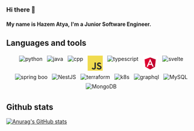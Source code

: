 ### Hi there 👋
#### My name is Hazem Atya, I'm a Junior Software Engineer.
## Languages and tools
<p align="center">



  <img src="https://user-images.githubusercontent.com/53778545/221351613-dfa5632e-573b-4cea-8ea2-fb6784fe3c0f.png" alt="python" height="40" style="vertical-align:top; margin:4px">
  
<img src="https://github.com/Hazem-Atya/Hazem-Atya/assets/53778545/bd9e04d3-aaa3-4b42-91a8-9b62aa9c4896" alt="java" height="40" style="vertical-align:top; margin:4px">



  
<img src="https://upload.wikimedia.org/wikipedia/commons/thumb/1/18/ISO_C%2B%2B_Logo.svg/1822px-ISO_C%2B%2B_Logo.svg.png" alt="cpp" height="40" style="vertical-align:top; margin:4px">

  
  


  
  <img src="https://raw.githubusercontent.com/github/explore/80688e429a7d4ef2fca1e82350fe8e3517d3494d/topics/javascript/javascript.png" alt="cpp" height="40" style="vertical-align:top; margin:4px">


  <img src="https://user-images.githubusercontent.com/53778545/184982471-a7a789f8-7381-4df6-a31b-4043b1df8f49.png" alt="typescript" height="40" style="vertical-align:top; margin:4px">

  
<img src="https://raw.githubusercontent.com/github/explore/80688e429a7d4ef2fca1e82350fe8e3517d3494d/topics/angular/angular.png" alt="angular" height="40" style="vertical-align:top; margin:4px">

<img src="https://github.com/Hazem-Atya/Hazem-Atya/assets/53778545/891d4d5c-8e21-43ea-8ec3-f4c938495319" alt="svelte" height="40" style="vertical-align:top; margin:4px">




  <img src="https://img.icons8.com/color/480w/spring-logo.png" alt="spring boo" height="40" style="vertical-align:top; margin:4px">
  <img src="https://icon-icons.com/icons2/2107/PNG/64/file_type_nestjs_icon_130355.png" alt="NestJS" height="40" style="vertical-align:top; margin:4px">


  <img src="https://user-images.githubusercontent.com/53778545/221351696-3483bea6-abe2-4de7-8695-563bacd84e0a.png" alt="terraform" height="40" style="vertical-align:top; margin:4px">
  

 <img src="https://user-images.githubusercontent.com/53778545/221351772-91089b83-0d78-420a-a729-f1f242421f7f.png" alt="k8s" height="40" style="vertical-align:top; margin:4px">

<img src="https://upload.wikimedia.org/wikipedia/commons/thumb/1/17/GraphQL_Logo.svg/2048px-GraphQL_Logo.svg.png" alt="graphql" height="40" style="vertical-align:top; margin:4px">
  

<img src="https://logojinni.com/image/logos/mysql-501.svg" alt="MySQL" height="40" style="vertical-align:top; margin:4px">
  
  <img src="https://upload.wikimedia.org/wikipedia/commons/thumb/9/93/MongoDB_Logo.svg/2560px-MongoDB_Logo.svg.png" alt="MongoDB" height="40" style="vertical-align:top; margin:4px">

</p> 

## Github stats


[![Anurag's GitHub stats](https://github-readme-stats.vercel.app/api?username=hazem-atya&count_private=true&theme=tokyonight)](https://github.com/anuraghazra/github-readme-stats)
